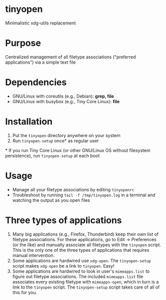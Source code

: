# tinyopen
Minimalistic xdg-utils replacement

# Purpose
Centralized management of all filetype associations ("preferred applications") via a simple text file

# Dependencies
- GNU/Linux with coreutils (e.g., Debian): **grep, file**
- GNU/Linux with busybox (e.g., Tiny Core Linux): **file**

# Installation
1. Put the `tinyopen` directory anywhere on your system
2. Run `tinyopen-setup` once* as regular user 

\* If you run Tiny Core Linux (or other GNU/Linux OS without filesystem persistence), run `tinyopen-setup` at each boot

# Usage
- Manage all your filetype associations by editing `tinyopenrc`
- Troubleshoot by running `tail -f /tmp/tinyopen.log` in a terminal and watching the output as you open files

# Three types of applications
1. Many big applications (e.g., Firefox, Thunderbird) keep their own list of filetype associations. For these applications, go to Edit -> Preferences (or the like) and manually associate all filetypes with the `tinyopen` script. This is the only one of the three types of applications that requires manual intervention.
2. Some applications are hardwired use `xdg-open`. The `tinyopen-setup` script makes `xdg-open` be a link to `tinyopen`. Easy!
3. Some applications are hardwired to look in user's `mimeapps.list` to figure out filetype associations. The included `mimeapps.list` file associates every existing filetype with `mimeapps-open`, which in turn is a link to the `tinyopen` script. The `tinyopen-setup` script takes care of all of this for you.
